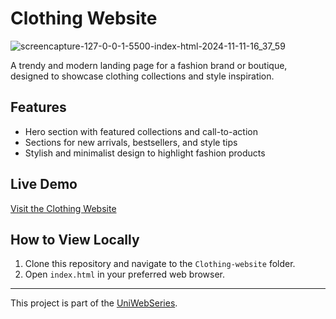 # Clothing Website

![screencapture-127-0-0-1-5500-index-html-2024-11-11-16_37_59](https://github.com/user-attachments/assets/1230a969-da02-4964-9836-017e5572bc20)

A trendy and modern landing page for a fashion brand or boutique, designed to showcase clothing collections and style inspiration.

## Features
- Hero section with featured collections and call-to-action
- Sections for new arrivals, bestsellers, and style tips
- Stylish and minimalist design to highlight fashion products

## Live Demo
[Visit the Clothing Website](https://flourishing-custard-8ec380.netlify.app/)

## How to View Locally
1. Clone this repository and navigate to the `Clothing-website` folder.
2. Open `index.html` in your preferred web browser.

---

This project is part of the [UniWebSeries](https://github.com/Tyron-Barnard/UniWebSeries).
